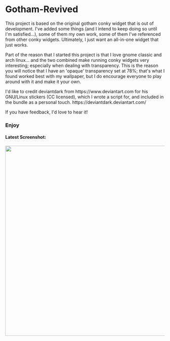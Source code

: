 # Gotham-Revived

<p>This project is based on the original gotham conky widget that is out of development. I've added some things (and I intend to keep doing so until I'm satisfied...), some of them my own work, some of them I've referenced from other conky widgets. Ultimately, I just want an all-in-one widget that just works.</p>

<p>Part of the reason that I started this project is that I love gnome classic and arch linux... and the two combined make running conky widgets very interesting; especially when dealing with transparency. This is the reason you will notice that I have an 'opaque' transparency set at 78%; that's what I found worked best with my wallpaper, but I do encourage everyone to play around with it and make it your own.</p>

<p>I'd like to credit deviantdark from https://www.deviantart.com for his GNU/Linux stickers (CC licensed), which I wrote a script for, and included in the bundle as a personal touch.
https://deviantdark.deviantart.com/
</p>

<p>If you have feedback, I'd love to hear it!</p>
<h3>Enjoy</h3>


<p align="center">
  <h4>Latest Screenshot:</h4>
  <img src="https://cdn.rawgit.com/gellertb97/gotham-revived.conky/1d172181/img/conky_scrn0.png" width=600>
</p>
